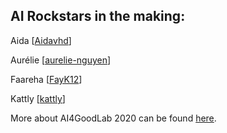 ## AI Rockstars in the making: 

Aida [[Aidavhd](https://github.com/Aidavhd)]

Aurélie [[aurelie-nguyen](https://github.com/aurelie-nguyen)]

Faareha [[FayK12](https://github.com/FayK12)]

Kattly [[kattly](https://github.com/kattly)]

More about AI4GoodLab 2020 can be found [here](https://www.ai4goodlab.com/).
